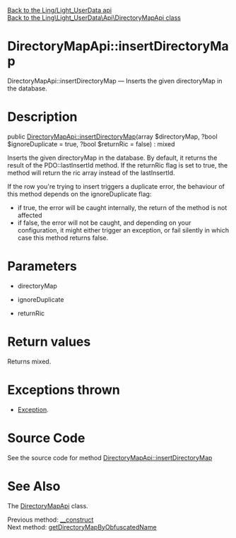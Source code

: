 [Back to the Ling/Light_UserData api](https://github.com/lingtalfi/Light_UserData/blob/master/doc/api/Ling/Light_UserData.md)<br>
[Back to the Ling\Light_UserData\Api\DirectoryMapApi class](https://github.com/lingtalfi/Light_UserData/blob/master/doc/api/Ling/Light_UserData/Api/DirectoryMapApi.md)


DirectoryMapApi::insertDirectoryMap
================



DirectoryMapApi::insertDirectoryMap — Inserts the given directoryMap in the database.




Description
================


public [DirectoryMapApi::insertDirectoryMap](https://github.com/lingtalfi/Light_UserData/blob/master/doc/api/Ling/Light_UserData/Api/DirectoryMapApi/insertDirectoryMap.md)(array $directoryMap, ?bool $ignoreDuplicate = true, ?bool $returnRic = false) : mixed




Inserts the given directoryMap in the database.
By default, it returns the result of the PDO::lastInsertId method.
If the returnRic flag is set to true, the method will return the ric array instead of the lastInsertId.


If the row you're trying to insert triggers a duplicate error, the behaviour of this method depends on
the ignoreDuplicate flag:
- if true, the error will be caught internally, the return of the method is not affected
- if false, the error will not be caught, and depending on your configuration, it might either
         trigger an exception, or fail silently in which case this method returns false.




Parameters
================


- directoryMap

    

- ignoreDuplicate

    

- returnRic

    


Return values
================

Returns mixed.


Exceptions thrown
================

- [Exception](http://php.net/manual/en/class.exception.php).&nbsp;







Source Code
===========
See the source code for method [DirectoryMapApi::insertDirectoryMap](https://github.com/lingtalfi/Light_UserData/blob/master/Api/DirectoryMapApi.php#L53-L57)


See Also
================

The [DirectoryMapApi](https://github.com/lingtalfi/Light_UserData/blob/master/doc/api/Ling/Light_UserData/Api/DirectoryMapApi.md) class.

Previous method: [__construct](https://github.com/lingtalfi/Light_UserData/blob/master/doc/api/Ling/Light_UserData/Api/DirectoryMapApi/__construct.md)<br>Next method: [getDirectoryMapByObfuscatedName](https://github.com/lingtalfi/Light_UserData/blob/master/doc/api/Ling/Light_UserData/Api/DirectoryMapApi/getDirectoryMapByObfuscatedName.md)<br>

